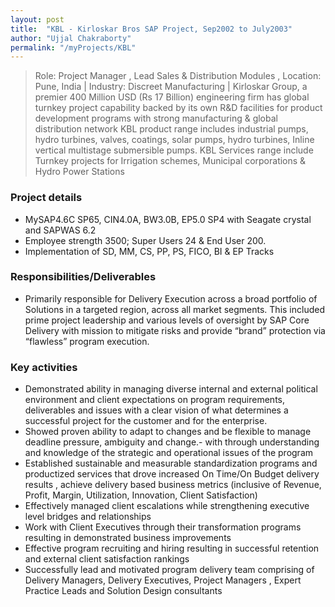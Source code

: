 ```yaml
---
layout: post
title:  "KBL - Kirloskar Bros SAP Project, Sep2002 to July2003"
author: "Ujjal Chakraborty"
permalink: "/myProjects/KBL"
---
```

>Role: Project Manager , Lead Sales & Distribution Modules ,  Location: Pune, India |
Industry: Discreet Manufacturing |
Kirloskar Group, a premier 400 Million USD (Rs 17 Billion) engineering  firm has  global  turnkey  project  capability  backed  by  its  own  R&D  facilities  for  product  development programs with strong manufacturing & global distribution network
KBL  product  range  includes  industrial  pumps,  hydro  turbines,  valves,  coatings,  solar  pumps,  hydro turbines, Inline vertical multistage submersible pumps. KBL Services range include  Turnkey  projects for Irrigation schemes, Municipal corporations & Hydro Power Stations

### Project details
- MySAP4.6C SP65, CIN4.0A, BW3.0B, EP5.0 SP4 with Seagate crystal and SAPWAS 6.2
- Employee strength 3500; Super Users 24 & End User 200.
- Implementation of SD, MM, CS, PP, PS, FICO, BI & EP Tracks

### Responsibilities/Deliverables
- Primarily responsible for Delivery Execution across a broad portfolio of Solutions in a targeted  region, across
all  market segments. This included prime project leadership and  various levels of oversight by SAP Core
Delivery with mission to mitigate risks and provide “brand” protection via “flawless” program execution.

### Key activities
- Demonstrated ability in managing diverse internal and external political environment and client expectations on program requirements, deliverables and issues with a clear vision of what determines a successful project for the customer and for the enterprise.
- Showed proven ability to adapt to changes and be flexible to manage deadline pressure, ambiguity and change.- with through understanding and knowledge of the strategic and operational issues of the program
- Established  sustainable and measurable standardization  programs and productized services that drove increased On Time/On Budget delivery  results  ,  achieve  delivery  based business metrics (inclusive of Revenue, Profit, Margin, Utilization, Innovation, Client  Satisfaction)
- Effectively  managed  client escalations while strengthening executive level bridges and relationships
- Work with Client Executives through their transformation programs resulting in  demonstrated business improvements
- Effective program recruiting and  hiring  resulting in successful retention and external client satisfaction rankings
- Successfully  lead  and  motivated program delivery team comprising of Delivery Managers, Delivery Executives, Project Managers , Expert Practice Leads and Solution Design consultants

